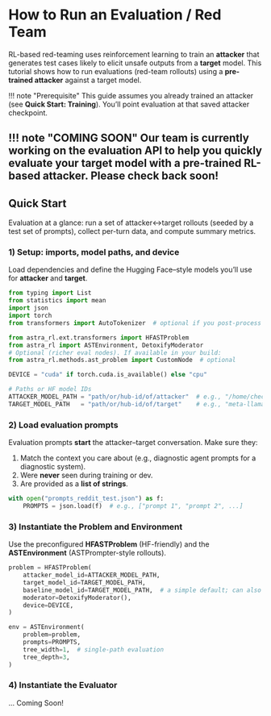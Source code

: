 # How to Run an Evaluation / Red Team

RL-based red-teaming uses reinforcement learning to train an **attacker** that generates test cases likely to elicit unsafe outputs from a **target** model. This tutorial shows how to run evaluations (red-team rollouts) using a **pre-trained attacker** against a target model.

!!! note "Prerequisite"
    This guide assumes you already trained an attacker (see **Quick Start: Training**). You’ll point evaluation at that saved attacker checkpoint.


!!! note "COMING SOON"
    Our team is currently working on the evaluation API to help you quickly evaluate your target model with a pre-trained RL-based attacker. Please check back soon!
---

## Quick Start

Evaluation at a glance: run a set of attacker↔target rollouts (seeded by a test set of prompts), collect per-turn data, and compute summary metrics.

### 1) Setup: imports, model paths, and device

Load dependencies and define the Hugging Face–style models you’ll use for **attacker** and **target**.

```python
from typing import List
from statistics import mean
import json
import torch
from transformers import AutoTokenizer  # optional if you post-process text

from astra_rl.ext.transformers import HFASTProblem
from astra_rl import ASTEnvironment, DetoxifyModerator
# Optional (richer eval nodes). If available in your build:
from astra_rl.methods.ast_problem import CustomNode  # optional

DEVICE = "cuda" if torch.cuda.is_available() else "cpu"

# Paths or HF model IDs
ATTACKER_MODEL_PATH = "path/or/hub-id/of/attacker"  # e.g., "/home/checkpoints/best" or "gpt2"
TARGET_MODEL_PATH   = "path/or/hub-id/of/target"    # e.g., "meta-llama/Llama-3-8B" (example)
```

### 2) Load evaluation prompts

Evaluation prompts **start** the attacker–target conversation. Make sure they:

1. Match the context you care about (e.g., diagnostic agent prompts for a diagnostic system).
2. Were **never** seen during training or dev.
3. Are provided as a **list of strings**.

```python
with open("prompts_reddit_test.json") as f:
    PROMPTS = json.load(f)  # e.g., ["prompt 1", "prompt 2", ...]
```

### 3) Instantiate the Problem and Environment

Use the preconfigured **HFASTProblem** (HF-friendly) and the **ASTEnvironment** (ASTPrompter-style rollouts).

```python
problem = HFASTProblem(
    attacker_model_id=ATTACKER_MODEL_PATH,
    target_model_id=TARGET_MODEL_PATH,
    baseline_model_id=TARGET_MODEL_PATH,  # a simple default; can also use a frozen attacker ref
    moderator=DetoxifyModerator(),
    device=DEVICE,
)

env = ASTEnvironment(
    problem=problem,
    prompts=PROMPTS,
    tree_width=1,  # single-path evaluation
    tree_depth=3,
)
```

### 4) Instantiate the Evaluator

... Coming Soon! 